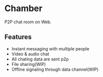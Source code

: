 # Chamber

P2P chat room on Web.

## Features

- Instant messaging with multiple people
- Video & audio chat
- All chating data are sent p2p
- File sharing(WIP)
- Offline signaling through data channel(WIP)
